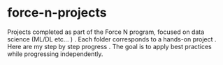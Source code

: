 # force-n-projects
Projects completed as part of the Force N program, focused on data science (ML/DL etc... ) . 
Each folder corresponds to a hands-on project .  
Here are my step by step progress . 
The goal is to apply best practices while progressing independently.
